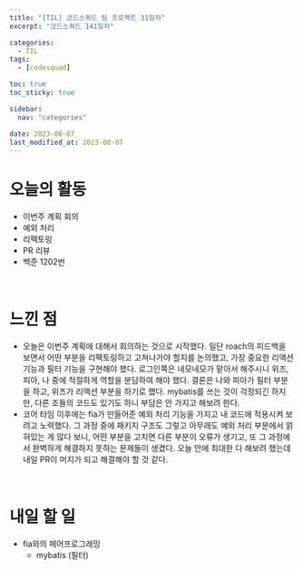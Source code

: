 ```yaml
---
title: "[TIL] 코드스쿼드 팀 프로젝트 31일차"
excerpt: "코드스쿼드 141일차"

categories:
  - TIL
tags:
  - [codesquad]

toc: true
toc_sticky: true

sidebar:
  nav: "categories"

date: 2023-08-07
last_modified_at: 2023-08-07
---
```


# 오늘의 활동

- 이번주 계획 회의
- 예외 처리
- 리팩토링
- PR 리뷰
- 백준 1202번

<br>

# 느낀 점

- 오늘은 이번주 계획에 대해서 회의하는 것으로 시작했다. 일단 roach의 피드백을 보면서 어떤 부분을 리팩토링하고 고쳐나가야 할지를 논의했고, 가장 중요한 리액션 기능과 필터 기능을 구현해야 했다. 로그인쪽은 네모네모가 맡아서 해주시니 위즈, 피아, 나 중에 적절하게 역할을 분담하여 해야 했다. 결론은 나와 피아가 필터 부분을 하고, 위즈가 리액션 부분을 하기로 했다. mybatis를 쓰는 것이 걱정되긴 하지만, 다른 조들의 코드도 있기도 하니 부담은 안 가지고 해보려 한다.
- 코어 타임 이후에는 fia가 만들어준 예외 처리 기능을 가지고 내 코드에 적용시켜 보려고 노력했다. 그 과정 중에 패키지 구조도 그렇고 아무래도 예외 처리 부분에서 얽혀있는 게 많다 보니, 어떤 부분을 고치면 다른 부분이 오류가 생기고, 또 그 과정에서 완벽하게 해결하지 못하는 문제들이 생겼다. 오늘 안에 최대한 다 해보려 했는데 내일 PR이 머지가 되고 해결해야 할 것 같다.

<br>

# 내일 할 일

- fia와의 페어프로그래밍
    - mybatis (필터)
